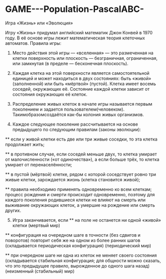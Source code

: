 # GAME---Population-PascalABC-
Игра «Жизнь» или «Эволюция»

Игру «Жизнь» придумал английский математик Джон Конвей в 1970 году. В её основе игры
лежит математическая теория клеточных автоматов. 
Правила игры:

1) Место действия этой игры — «вселенная» — это размеченная на клетки поверхность
или плоскость — безграничная, ограниченная, или замкнутая (в пределе —
бесконечная плоскость).

2) Каждая клетка на этой поверхности является самостоятельной единицей и может
находиться в двух состояниях: быть «живой» (заполненной) или быть «мёртвой»
(пустой). Клетка имеет восемь соседей, окружающих её. Состояние каждой клетки
зависит от состояния окружающих её клеток.
3) Распределение живых клеток в начале игры называется первым поколением и
задается пользователем(человеком). Такимобразомсоздаётся как-бы колония живых
организмов.

4) Каждое следующее поколение рассчитывается на основе предыдущего по следующим
правилам (законы эволюции):

** если у живой клетки есть две или три живые соседки, то эта клетка
продолжает жить;

** в противном случае, если соседей меньше двух, то клетка умирает от
малочисленности («от одиночества»), а если больше трёх, то клетка умирает
от перенаселённости;

** в пустой (мёртвой) клетке, рядом с которой соседствует ровно три живые
клетки, зарождается жизнь (клетка становится живой);

** правила необходимо применять одновременно ко всем клеткам; процесс
рождения и смерти происходит одновременно, поэтому для каждого
поколения родившиеся клетки не влияют на смерть или выживание
окружающих клеток, а умершие на рождение или смерть других.


5) Игра заканчивается, если
** на поле не останется ни одной «живой» клетки (мертвый мир)

** конфигурация на очередном шаге в точности (без сдвигов и поворотов)
повторит себя же на одном из более ранних шагов (складывается
периодическая конфигурация) (периодический мир)

** при очередном шаге ни одна из клеток не меняет своего состояния
(складывается стабильная конфигурация; для общности можно сказать, что
это предыдущее правило, вырожденное до одного шага назад) (неизменный
(стабильный) мир)
